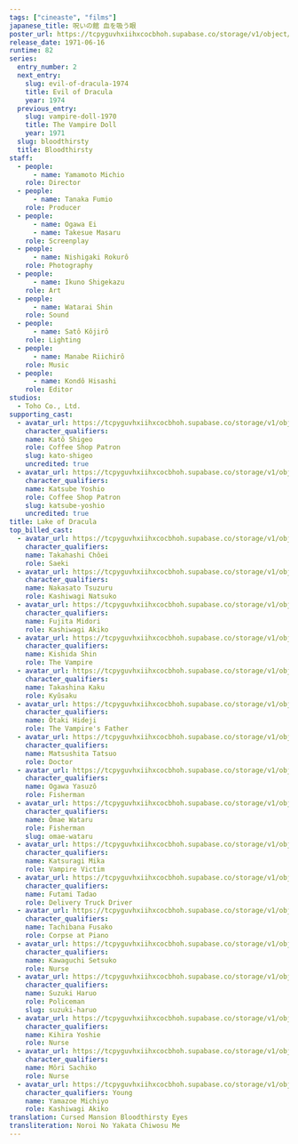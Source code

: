 ```yaml
---
tags: ["cineaste", "films"]
japanese_title: 呪いの館 血を吸う眼
poster_url: https://tcpyguvhxiihxcocbhoh.supabase.co/storage/v1/object/public/godzilla-cineaste-public/content/films/lake-of-dracula-1971/posters/lake-of-dracula-1971.jpg
release_date: 1971-06-16
runtime: 82
series:
  entry_number: 2
  next_entry:
    slug: evil-of-dracula-1974
    title: Evil of Dracula
    year: 1974
  previous_entry:
    slug: vampire-doll-1970
    title: The Vampire Doll
    year: 1971
  slug: bloodthirsty
  title: Bloodthirsty
staff:
  - people:
      - name: Yamamoto Michio
    role: Director
  - people:
      - name: Tanaka Fumio
    role: Producer
  - people:
      - name: Ogawa Ei
      - name: Takesue Masaru
    role: Screenplay
  - people:
      - name: Nishigaki Rokurô
    role: Photography
  - people:
      - name: Ikuno Shigekazu
    role: Art
  - people:
      - name: Watarai Shin
    role: Sound
  - people:
      - name: Satô Kôjirô
    role: Lighting
  - people:
      - name: Manabe Riichirô
    role: Music
  - people:
      - name: Kondô Hisashi
    role: Editor
studios:
  - Toho Co., Ltd.
supporting_cast:
  - avatar_url: https://tcpyguvhxiihxcocbhoh.supabase.co/storage/v1/object/public/godzilla-cineaste-public/content/films/lake-of-dracula-1971/cast-avatars/shigeo-kato-0.jpg
    character_qualifiers:
    name: Katô Shigeo
    role: Coffee Shop Patron
    slug: kato-shigeo
    uncredited: true
  - avatar_url: https://tcpyguvhxiihxcocbhoh.supabase.co/storage/v1/object/public/godzilla-cineaste-public/content/films/lake-of-dracula-1971/cast-avatars/yoshio-katsube-0.jpg
    character_qualifiers:
    name: Katsube Yoshio
    role: Coffee Shop Patron
    slug: katsube-yoshio
    uncredited: true
title: Lake of Dracula
top_billed_cast:
  - avatar_url: https://tcpyguvhxiihxcocbhoh.supabase.co/storage/v1/object/public/godzilla-cineaste-public/content/films/lake-of-dracula-1971/cast-avatars/choei-takahashi-0.jpg
    character_qualifiers:
    name: Takahashi Chôei
    role: Saeki
  - avatar_url: https://tcpyguvhxiihxcocbhoh.supabase.co/storage/v1/object/public/godzilla-cineaste-public/content/films/lake-of-dracula-1971/cast-avatars/tsuzuru-nakasato-0.jpg
    character_qualifiers:
    name: Nakasato Tsuzuru
    role: Kashiwagi Natsuko
  - avatar_url: https://tcpyguvhxiihxcocbhoh.supabase.co/storage/v1/object/public/godzilla-cineaste-public/content/films/lake-of-dracula-1971/cast-avatars/midori-fujita-0.jpg
    character_qualifiers:
    name: Fujita Midori
    role: Kashiwagi Akiko
  - avatar_url: https://tcpyguvhxiihxcocbhoh.supabase.co/storage/v1/object/public/godzilla-cineaste-public/content/films/lake-of-dracula-1971/cast-avatars/shin-kishida-0.jpg
    character_qualifiers:
    name: Kishida Shin
    role: The Vampire
  - avatar_url: https://tcpyguvhxiihxcocbhoh.supabase.co/storage/v1/object/public/godzilla-cineaste-public/content/films/lake-of-dracula-1971/cast-avatars/kaku-takashina-0.jpg
    character_qualifiers:
    name: Takashina Kaku
    role: Kyûsaku
  - avatar_url: https://tcpyguvhxiihxcocbhoh.supabase.co/storage/v1/object/public/godzilla-cineaste-public/content/films/lake-of-dracula-1971/cast-avatars/hideji-otaki-0.jpg
    character_qualifiers:
    name: Ôtaki Hideji
    role: The Vampire's Father
  - avatar_url: https://tcpyguvhxiihxcocbhoh.supabase.co/storage/v1/object/public/godzilla-cineaste-public/content/films/lake-of-dracula-1971/cast-avatars/tatsuo-matsushita-0.jpg
    character_qualifiers:
    name: Matsushita Tatsuo
    role: Doctor
  - avatar_url: https://tcpyguvhxiihxcocbhoh.supabase.co/storage/v1/object/public/godzilla-cineaste-public/content/films/lake-of-dracula-1971/cast-avatars/yasuzo-ogawa-0.jpg
    character_qualifiers:
    name: Ogawa Yasuzô
    role: Fisherman
  - avatar_url: https://tcpyguvhxiihxcocbhoh.supabase.co/storage/v1/object/public/godzilla-cineaste-public/content/films/lake-of-dracula-1971/cast-avatars/wataru-omae-0.jpg
    character_qualifiers:
    name: Ômae Wataru
    role: Fisherman
    slug: omae-wataru
  - avatar_url: https://tcpyguvhxiihxcocbhoh.supabase.co/storage/v1/object/public/godzilla-cineaste-public/content/films/lake-of-dracula-1971/cast-avatars/mika-katsuragi-0.jpg
    character_qualifiers:
    name: Katsuragi Mika
    role: Vampire Victim
  - avatar_url: https://tcpyguvhxiihxcocbhoh.supabase.co/storage/v1/object/public/godzilla-cineaste-public/content/films/lake-of-dracula-1971/cast-avatars/tadao-futami-0.jpg
    character_qualifiers:
    name: Futami Tadao
    role: Delivery Truck Driver
  - avatar_url: https://tcpyguvhxiihxcocbhoh.supabase.co/storage/v1/object/public/godzilla-cineaste-public/content/films/lake-of-dracula-1971/cast-avatars/fusako-tachibana-0.jpg
    character_qualifiers:
    name: Tachibana Fusako
    role: Corpse at Piano
  - avatar_url: https://tcpyguvhxiihxcocbhoh.supabase.co/storage/v1/object/public/godzilla-cineaste-public/content/films/lake-of-dracula-1971/cast-avatars/setsuko-kawaguchi-0.jpg
    character_qualifiers:
    name: Kawaguchi Setsuko
    role: Nurse
  - avatar_url: https://tcpyguvhxiihxcocbhoh.supabase.co/storage/v1/object/public/godzilla-cineaste-public/content/films/lake-of-dracula-1971/cast-avatars/haruo-suzuki-0.jpg
    character_qualifiers:
    name: Suzuki Haruo
    role: Policeman
    slug: suzuki-haruo
  - avatar_url: https://tcpyguvhxiihxcocbhoh.supabase.co/storage/v1/object/public/godzilla-cineaste-public/content/films/lake-of-dracula-1971/cast-avatars/yoshie-kihara-0.jpg
    character_qualifiers:
    name: Kihira Yoshie
    role: Nurse
  - avatar_url: https://tcpyguvhxiihxcocbhoh.supabase.co/storage/v1/object/public/godzilla-cineaste-public/content/films/lake-of-dracula-1971/cast-avatars/sachiko-mori-0.jpg
    character_qualifiers:
    name: Môri Sachiko
    role: Nurse
  - avatar_url: https://tcpyguvhxiihxcocbhoh.supabase.co/storage/v1/object/public/godzilla-cineaste-public/content/films/lake-of-dracula-1971/cast-avatars/michio-yamazoe-0.jpg
    character_qualifiers: Young
    name: Yamazoe Michiyo
    role: Kashiwagi Akiko
translation: Cursed Mansion Bloodthirsty Eyes
transliteration: Noroi No Yakata Chiwosu Me
---
```

